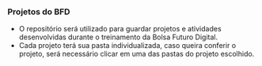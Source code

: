 ### Projetos do BFD
- O repositório será utilizado para guardar projetos e atividades desenvolvidas durante o treinamento da Bolsa Futuro Digital.
- Cada projeto terá sua pasta individualizada, caso queira conferir o projeto, será necessário clicar em uma das pastas do projeto escolhido.
